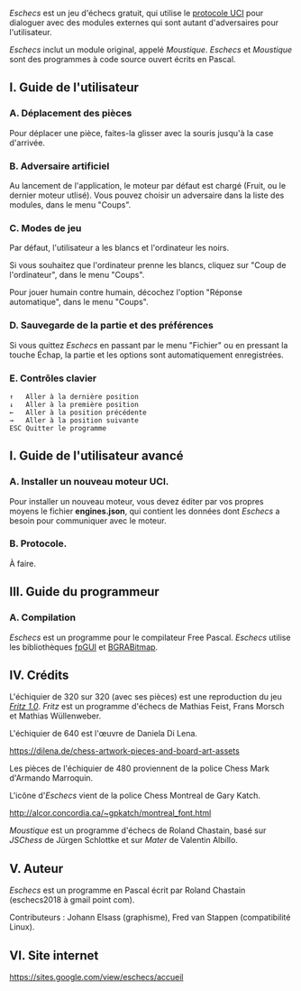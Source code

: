
*Eschecs* est un jeu d'échecs gratuit, qui utilise le [protocole UCI](http://www.shredderchess.com/chess-info/features/uci-universal-chess-interface.html) pour dialoguer avec des modules externes qui sont autant d'adversaires pour l'utilisateur.

*Eschecs* inclut un module original, appelé *Moustique*. *Eschecs* et *Moustique* sont des programmes à code source ouvert écrits en Pascal.

## I. Guide de l'utilisateur

### A. Déplacement des pièces

Pour déplacer une pièce, faites-la glisser avec la souris jusqu'à la case d'arrivée.

### B. Adversaire artificiel

Au lancement de l'application, le moteur par défaut est chargé (Fruit, ou le dernier moteur utlisé). Vous pouvez choisir un adversaire dans la liste des modules, dans le menu "Coups".

### C. Modes de jeu

Par défaut, l'utilisateur a les blancs et l'ordinateur les noirs. 

Si vous souhaitez que l'ordinateur prenne les blancs, cliquez sur "Coup de l'ordinateur", dans le menu "Coups".

Pour jouer humain contre humain, décochez l'option "Réponse automatique", dans le menu "Coups".

### D. Sauvegarde de la partie et des préférences

Si vous quittez *Eschecs* en passant par le menu "Fichier" ou en pressant la touche Échap, la partie et les options sont automatiquement enregistrées.

### E. Contrôles clavier

    ↑   Aller à la dernière position
    ↓   Aller à la première position
    ←   Aller à la position précédente
    →   Aller à la position suivante
    ESC Quitter le programme

## I. Guide de l'utilisateur avancé

### A. Installer un nouveau moteur UCI.

Pour installer un nouveau moteur, vous devez éditer par vos propres moyens le fichier **engines.json**, qui contient les données dont *Eschecs* a besoin pour communiquer avec le moteur.

### B. Protocole.

À faire.

## III. Guide du programmeur

### A. Compilation

*Eschecs* est un programme pour le compilateur Free Pascal. *Eschecs* utilise les bibliothèques [fpGUI][1] et [BGRABitmap][2].

## IV. Crédits

L'échiquier de 320 sur 320 (avec ses pièces) est une reproduction du jeu *[Fritz 1.0]*. *Fritz* est un programme d'échecs de Mathias Feist, Frans Morsch et Mathias Wüllenweber.

L'échiquier de 640 est l'œuvre de Daniela Di Lena.

<https://dilena.de/chess-artwork-pieces-and-board-art-assets>

Les pièces de l'échiquier de 480 proviennent de la police Chess Mark d'Armando Marroquin.

L'icône d'*Eschecs* vient de la police Chess Montreal de Gary Katch.

<http://alcor.concordia.ca/~gpkatch/montreal_font.html>

*Moustique* est un programme d'échecs de Roland Chastain, basé sur *JSChess* de Jürgen Schlottke et sur *Mater* de Valentin Albillo.

## V. Auteur

*Eschecs* est un programme en Pascal écrit par Roland Chastain (eschecs2018 à gmail point com).

Contributeurs : Johann Elsass (graphisme), Fred van Stappen (compatibilité Linux).

## VI. Site internet

<https://sites.google.com/view/eschecs/accueil> 

[1]: https://github.com/graemeg/fpGUI 
[2]: https://github.com/bgrabitmap/bgrabitmap
[Fritz 1.0]: http://www.top-5000.nl/cp.htm
